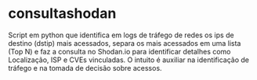 # consultashodan
Script em python que identifica em logs de tráfego de redes os ips de destino (dstip) mais acessados, separa os mais acessados em uma lista (Top N) e faz a consulta no Shodan.io para identificar detalhes como Localização, ISP e CVEs vinculadas. O intuito é auxiliar na identificação de tráfego e na tomada de decisão sobre acessos.
